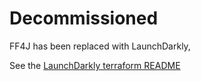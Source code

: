 # Decommissioned

FF4J has been replaced with LaunchDarkly,

See the [LaunchDarkly terraform README](https://github.com/hmcts/launchdarkly-terraform/#launchdarkly-terraform)
